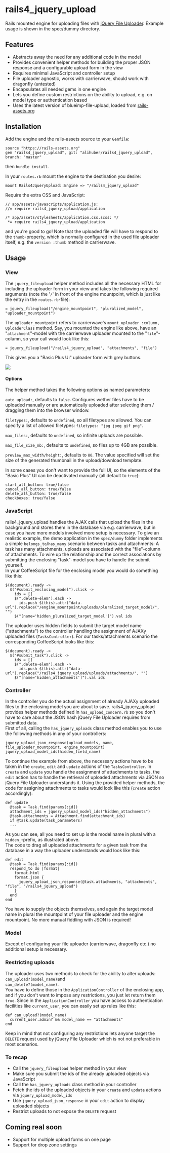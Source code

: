 rails4_jquery_upload
====================

Rails mounted engine for uploading files with [jQuery File Uploader](http://blueimp.github.io/jQuery-File-Upload/).
Example usage is shown in the spec/dummy directory.



## Features
* Abstracts away the need for any additional code in the model
* Provides convenient helper methods for building the proper JSON response and a configurable upload form in the view
* Requires minimal JavaScript and controller setup
* File uploader agnostic, works with carrierwave, should work with dragonfly (untested)
* Encapsulates all needed gems in one engine
* Lets you define custom restrictions on the ability to upload, e.g. on model type or authentication based
* Uses the latest version of blueimp-file-upload, loaded from [rails-assets.org](https://rails-assets.org/)



## Installation
Add the engine and the rails-assets source to your `Gemfile`:    

    source "https://rails-assets.org"
    gem "rails4_jquery_upload", git: "alihuber/rails4_jquery_upload", branch: "master"
then `bundle install`.
    
In your `routes.rb` mount the engine to the destination you desire:    

    mount Rails4JqueryUpload::Engine => "/rails4_jquery_upload"    
Require the extra CSS and JavaScript:

    // app/assets/javascripts/application.js:
    //= require rails4_jquery_upload/application
    
    /* app/assets/stylesheets/application.css.scss: */
     *= require rails4_jquery_upload/application

and you're good to go! Note that the uploaded file will have to respond to the `thumb`-property, which is normally configured in the used file uploader itself, e.g. the `version :thumb` method in carrierwave.


## Usage
### View
The `jquery_fileupload` helper method includes all the necessary HTML for including the uploader form in your view and takes the following required arguments (note the '`/`' in front of the engine mountpoint, which is just like the entry in the `routes.rb`-file):

    = jquery_fileupload("/engine_mountpoint", "pluralized_model", "uploader_mountpoint")

The `uploader_mountpoint` refers to carrierwave's `mount_uploader :column, UploaderClass` method.
Say, you mounted the engine like above, have an "`attachment`"-model with the carrierwave uploader mounted to the "`file`"-column, so your call would look like this:

    = jquery_fileupload("/rails4_jquery_upload", "attachments", "file")

This gives you a "Basic Plus UI" uploader form with grey buttons.    

<img src="http://i.imgur.com/20BG5kB.png">


    
#### Options
The helper method takes the following options as named parameters:    

`auto_upload:`, defaults to `false`. Configures wether files have to be uploaded manually or are automatically uploaded after selecting them / dragging them into the browser window.    

`filetypes:`, defaults to `undefined`, so all filetypes are allowed. You can specify a list of allowed filetypes: `filetypes: "jpg jpeg gif png"`.    

`max_files:`, defaults to `undefined`, so infinite uploads are possible.

`max_file_size_mb:`, defaults to `undefined`, so files up to 4GB are possible.    

`preview_max_width/height:`, defaults to `80`. The value specified will set the size of the generated thumbnail in the upload/download template.    

In some cases you don't want to provide the full UI, so the elements of the "Basic Plus" UI can be deactivated manually (all default to `true`):    

`start_all_button: true/false`    
`cancel_all_button: true/false`    
`delete_all_button: true/false`    
`checkboxes: true/false`

### JavaScript
rails4_jquery_upload handles the AJAX calls that upload the files in the background and stores them in the database via e.g. carrierwave, but in case you have more models involved more setup is necessary. To give an realistic example, the demo application in the `spec/dummy` folder implements a simple `belongs_to`/`has_many` scenario between tasks and attachments: A task has many attachments, uploads are associated with the "file"-column of attachments. To wire up the relationship and the correct associations by submitting the enclosing "task"-model you have to handle the submit yourself.    
In your CoffeeScript file for the enclosing model you would do something like this:    

    $(document).ready ->
      $("#submit_enclosing_model").click ->
        ids = []
        $(".delete-elem").each ->
          ids.push $(this).attr("data-url").replace("/engine_mountpoint/uploads/pluralized_target_model/", "")
        $("[name='hidden_pluralized_target_model']").val ids

The uploader uses hidden fields to submit the target model name ("attachments") to the controller handling the assignment of AJAXy uploaded files (`TasksController`).
For our tasks/attachments scenario the corresponding CoffeeScript looks like this:

    $(document).ready ->
      $("#submit_task").click ->
        ids = []
        $(".delete-elem").each ->
          ids.push $(this).attr("data-url").replace("/rails4_jquery_upload/uploads/attachments/", "")
        $("[name='hidden_attachments']").val ids


### Controller
In the controller you do the actual assignment of already AJAXy uploaded files to the enclosing model you are about to save. rails4_jquery_upload provides helper methods defined in `has_upload_concern.rb` so you don't have to care about the JSON hash jQuery File Uploader requires from submitted data.    
First of all, calling the `has_jquery_uploads` class method enables you to use the following methods in any of your controllers:

`jquery_upload_json_response(upload_models, name, file_uploader_mountpoint, engine_mountpoint)`    
`jquery_upload_model_ids(hidden_field_name)`    

To continue the example from above, the necessary actions have to be taken in the `create`, `edit` and `update` actions of the `TasksController`. In `create` and `update` you handle the assignment of attachments to tasks, the `edit` action has to handle the retrieval of uploaded attachments via JSON so jQuery File Uploader understands it. Using the provided helper methods, the code for assigning attachments to tasks would look like this (`create` action accordingly):    

    def update
      @task = Task.find(params[:id])
      attachment_ids = jquery_upload_model_ids("hidden_attachments")
      @task.attachments = Attachment.find(attachment_ids)
      if @task.update(task_parameters)
      ...
As you can see, all you need to set up is the model name in plural with a `hidden_`-prefix, as illustrated above.    
The code to drag all uploaded attachments for a given task from the database in a way the uploader understands would look like this:    

    def edit
      @task = Task.find(params[:id])
      respond_to do |format|
        format.html
        format.json {
          jquery_upload_json_response(@task.attachments, "attachments", "file", "/rails4_jquery_upload")
        }
      end
    end
You have to supply the objects themselves, and again the target model name in plural the mountpoint of your file uploader and the engine mountpoint. No more manual fiddling with JSON is required!


### Model
Except of configuring your file uploader (carrierwave, dragonfly etc.) no additional setup is necessary.

### Restricting uploads
The uploader uses two methods to check for the ability to alter uploads:    
`can_upload?(model_name)`and     
`can_delete?(model_name)`.    
You have to define those in the `ApplicationController` of the enclosing app, and if you don't want to impose any restrictions, you just let return them `true`. Since in the `ApplicationController` you have access to authentication facilities like `current_user`, you can easily set up rules like this:    

    def can_upload?(model_name)
      current_user.admin? && model_name == "attachments"
    end

Keep in mind that not configuring any restrictions lets anyone target the `DELETE` request used by jQuery File Uploader which is not not preferable in most scenarios.

### To recap
* Call the `jquery_fileupload` helper method in your view
* Make sure you submit the ids of the already uploaded objects via JavaScript
* Call the `has_jquery_uploads` class method in your controller
* Fetch the ids of the uploaded objects in your `create` and `update` actions via `jquery_upload_model_ids`
* Use `jquery_upload_json_response` in your `edit` action to display uploaded objects
* Restrict uploads to not expose the `DELETE` request

## Coming real soon
* Support for multiple upload forms on one page
* Support for drop zone settings
